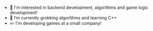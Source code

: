<!---
AchioteTory/AchioteTory is a ✨ special ✨ repository because its `README.md` (this file) appears on your GitHub profile.
You can click the Preview link to take a look at your changes.

--->

<!-- ![header](https://capsule-render.vercel.app/api?type=waving&color=gradient&customColorList=3&height=68&section=header&fontSize=20) -->
<!-- [![atory's 42 stats](https://badge42.vercel.app/api/v2/cl1mizlgz000609lbdv8e86h1/stats?cursusId=21&coalitionId=103)](https://github.com/JaeSeoKim/badge42) -->

<!-- -
![Anurag's GitHub stats](https://github-readme-stats.vercel.app/api?username=atorys&count_private=true)
- -->
<!-- -
[![Readme Card](https://github-readme-stats.vercel.app/api/pin/?username=atorys&repo=Modules&theme=graywhite)](https://github.com/anuraghazra/github-readme-stats)
[![Readme Card](https://github-readme-stats.vercel.app/api/pin/?username=atorys&repo=Philosophers&theme=graywhite)](https://github.com/anuraghazra/github-readme-stats)
[![Readme Card](https://github-readme-stats.vercel.app/api/pin/?username=atorys&repo=Push_swap&theme=graywhite)](https://github.com/anuraghazra/github-readme-stats)
[![Readme Card](https://github-readme-stats.vercel.app/api/pin/?username=atorys&repo=Minitalk&theme=graywhite)](https://github.com/anuraghazra/github-readme-stats)
-
 -->
 
 - :thought_balloon: I'm interested in backend development, algorithms and game logic development!
 - 🌱 I’m currently grokking algorithms and learning C++
 - :pencil2: I'm developing games at a small company!
